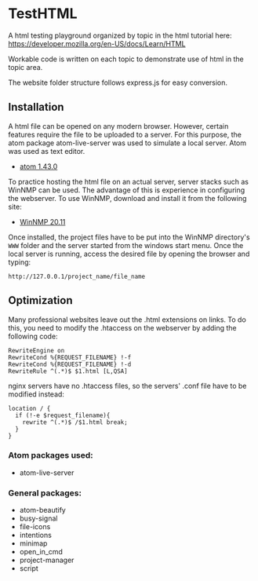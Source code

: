 # TestHTML

A html testing playground organized by topic in the html tutorial here: https://developer.mozilla.org/en-US/docs/Learn/HTML

Workable code is written on each topic to demonstrate use of html in the topic area.

The website folder structure follows express.js for easy conversion.

## Installation

A html file can be opened on any modern browser. However, certain features require the file to be uploaded to a server. For this purpose,  the atom package atom-live-server was used to simulate a local server. Atom was used as text editor.

* [atom 1.43.0](https://atom.io/)

To practice hosting the html file on an actual server, server stacks such as WinNMP can be used. The advantage of this is experience in configuring the webserver. To use WinNMP, download and install it from the following site:

* [WinNMP 20.11](https://winnmp.wtriple.com/)

Once installed, the project files have to be put into the WinNMP directory's `WWW` folder and the server started from the windows start menu. Once the local server is running, access the desired file by opening the browser and typing:

```
http://127.0.0.1/project_name/file_name
```

## Optimization

Many professional websites leave out the .html extensions on links. To do this, you need to modify the .htaccess on the webserver by adding the following code:

```
RewriteEngine on
RewriteCond %{REQUEST_FILENAME} !-f
RewriteCond %{REQUEST_FILENAME} !-d
RewriteRule ^(.*)$ $1.html [L,QSA]
```

nginx servers have no .htaccess files, so the servers' .conf file have to be modified instead:

```
location / {
  if (!-e $request_filename){
    rewrite ^(.*)$ /$1.html break;
  }
}
```

### Atom packages used:

* atom-live-server

### General packages:

* atom-beautify
* busy-signal
* file-icons
* intentions
* minimap
* open_in_cmd
* project-manager
* script
